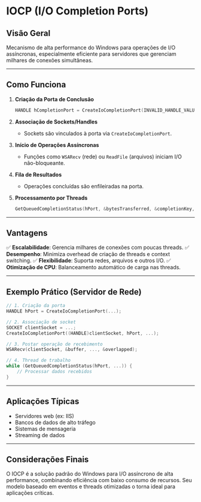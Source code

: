 # IOCP (I/O Completion Ports)

## Visão Geral

Mecanismo de alta performance do Windows para operações de I/O assíncronas, especialmente eficiente para servidores que gerenciam milhares de conexões simultâneas.

---

## Como Funciona

1. **Criação da Porta de Conclusão**

   ```cpp
   HANDLE hCompletionPort = CreateIoCompletionPort(INVALID_HANDLE_VALUE, NULL, 0, 0);
   ```

2. **Associação de Sockets/Handles**

   - Sockets são vinculados à porta via `CreateIoCompletionPort`.

3. **Início de Operações Assíncronas**

   - Funções como `WSARecv` (rede) ou `ReadFile` (arquivos) iniciam I/O não-bloqueante.

4. **Fila de Resultados**

   - Operações concluídas são enfileiradas na porta.

5. **Processamento por Threads**
   ```cpp
   GetQueuedCompletionStatus(hPort, &bytesTransferred, &completionKey, &pOverlapped, INFINITE);
   ```

---

## Vantagens

✅ **Escalabilidade**: Gerencia milhares de conexões com poucas threads.
✅ **Desempenho**: Minimiza overhead de criação de threads e context switching.
✅ **Flexibilidade**: Suporta redes, arquivos e outros I/O.
✅ **Otimização de CPU**: Balanceamento automático de carga nas threads.

---

## Exemplo Prático (Servidor de Rede)

```cpp
// 1. Criação da porta
HANDLE hPort = CreateIoCompletionPort(...);

// 2. Associação de socket
SOCKET clientSocket = ...;
CreateIoCompletionPort((HANDLE)clientSocket, hPort, ...);

// 3. Postar operação de recebimento
WSARecv(clientSocket, &buffer, ..., &overlapped);

// 4. Thread de trabalho
while (GetQueuedCompletionStatus(hPort, ...)) {
    // Processar dados recebidos
}
```

---

## Aplicações Típicas

- Servidores web (ex: IIS)
- Bancos de dados de alto tráfego
- Sistemas de mensageria
- Streaming de dados

---

## Considerações Finais

O IOCP é a solução padrão do Windows para I/O assíncrono de alta performance, combinando eficiência com baixo consumo de recursos. Seu modelo baseado em eventos e threads otimizadas o torna ideal para aplicações críticas.
